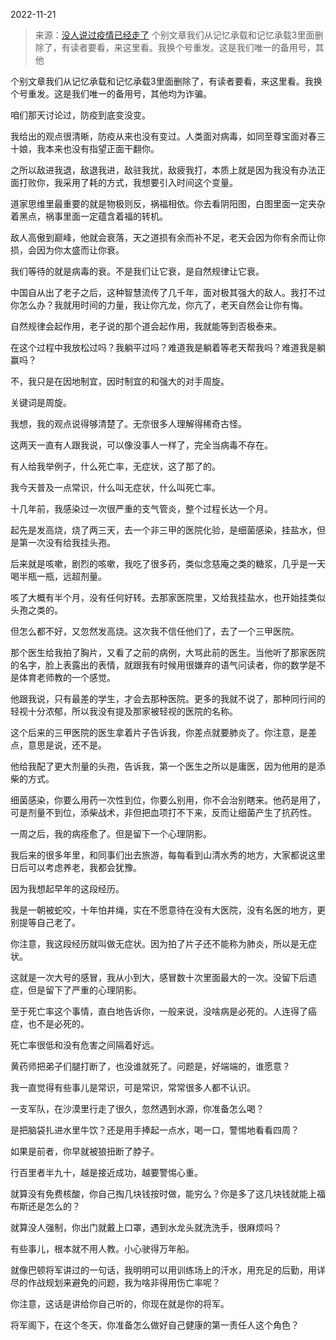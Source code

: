 2022-11-21

> 来源：[没人说过疫情已经走了](http://mp.weixin.qq.com/s?__biz=Mzg4MTg2MzU3Mg==&mid=2247483719&idx=3&sn=9e18e618c1b3e9612daf833f6ce57e56&chksm=cf5e3fbcf829b6aac6912781f577b85f87d374acbeeddd5c6f3725f4f9ba7ac641fa46ac346b&scene=27#wechat_redirect)
> 个别文章我们从记忆承载和记忆承载3里面删除了，有读者要看，来这里看。我换个号重发。这是我们唯一的备用号，其他

个别文章我们从记忆承载和记忆承载3里面删除了，有读者要看，来这里看。我换个号重发。这是我们唯一的备用号，其他均为诈骗。  

咱们那天讨论过，防疫到底变没变。

我给出的观点很清晰，防疫从来也没有变过。人类面对病毒，如同至尊宝面对春三十娘，我本来也没有指望正面干翻你。

之所以敌进我退，敌退我进，敌驻我扰，敌疲我打，本质上就是因为我没有办法正面打败你，我采用了耗的方式，我想要引入时间这个变量。

道家思维里最重要的就是物极则反，祸福相依。你去看阴阳图，白图里面一定夹杂着黑点，祸事里面一定蕴含着福的转机。

敌人高傲到巅峰，他就会衰落，天之道损有余而补不足，老天会因为你有余而让你损，会因为你太盛而让你衰。

我们等待的就是病毒的衰。不是我们让它衰，是自然规律让它衰。

中国自从出了老子之后，这种智慧流传了几千年，面对极其强大的敌人。我打不过你怎么办？我就用时间的力量，我让你亢龙，你亢了，老天自然会让你有悔。

自然规律会起作用，老子说的那个道会起作用，我就能等到否极泰来。

在这个过程中我放松过吗？我躺平过吗？难道我是躺着等老天帮我吗？难道我是躺赢吗？

不，我只是在因地制宜，因时制宜的和强大的对手周旋。

关键词是周旋。

我想，我的观点说得够清楚了。无奈很多人理解得稀奇古怪。

这两天一直有人跟我说，可以像没事人一样了，完全当病毒不存在。

有人给我举例子，什么死亡率，无症状，这了那了的。

我今天普及一点常识，什么叫无症状，什么叫死亡率。

十几年前，我感染过一次很严重的支气管炎，整个过程长达一个月。

起先是发高烧，烧了两三天，去一个非三甲的医院化验，是细菌感染，挂盐水，但是第一次没有给我挂头孢。

后来就是咳嗽，剧烈的咳嗽，我吃了很多药，类似念慈庵之类的糖浆，几乎是一天喝半瓶一瓶，远超剂量。

咳了大概有半个月，没有任何好转。去那家医院里，又给我挂盐水，也开始挂类似头孢之类的。

但怎么都不好，又忽然发高烧。这次我不信任他们了，去了一个三甲医院。

那个医生给我拍了胸片，又看了之前的病例，大骂此前的医生。当他听了那家医院的名字，脸上表露出的表情，就跟我有时候用很嫌弃的语气问读者，你的数学是不是体育老师教的一个感觉。

他跟我说，只有最差的学生，才会去那种医院。更多的我就不说了，那种同行间的轻视十分浓郁，所以我没有提及那家被轻视的医院的名称。

这个后来的三甲医院的医生拿着片子告诉我，你差点就要肺炎了。你注意，是差点，意思是说，还不是。

他给我配了更大剂量的头孢，告诉我，第一个医生之所以是庸医，因为他用的是添柴的方式。

细菌感染，你要么用药一次性到位，你要么别用，你不会治别瞎来。他药是用了，可是剂量不到位，添柴战术，非但把血项打不下来，反而让细菌产生了抗药性。

一周之后，我的病痊愈了。但是留下一个心理阴影。

我后来的很多年里，和同事们出去旅游，每每看到山清水秀的地方，大家都说这里日后可以考虑养老，我都会犹豫。

因为我想起早年的这段经历。

我是一朝被蛇咬，十年怕井绳，实在不愿意待在没有大医院，没有名医的地方，更别提等自己老了。

你注意，我这段经历就叫做无症状。因为拍了片子还不能称为肺炎，所以是无症状。

这就是一次大号的感冒，我从小到大，感冒数十次里面最大的一次。没留下后遗症，但是留下了严重的心理阴影。

至于死亡率这个事情，直白地告诉你，一般来说，没啥病是必死的。人连得了癌症，也不是必死的。

死亡率很低和没有危害之间隔着好远。

黄药师把弟子们腿打断了，也没谁就死了。问题是，好端端的，谁愿意？

我一直觉得有些事儿是常识，可是常识，常常很多人都不认识。

一支军队，在沙漠里行走了很久，忽然遇到水源，你准备怎么喝？

是把脑袋扎进水里牛饮？还是用手捧起一点水，喝一口，警惕地看看四周？

如果是前者，你早就被狼扭断了脖子。

行百里者半九十，越是接近成功，越要警惕心重。

就算没有免费核酸，你自己掏几块钱按时做，能穷么？你是多了这几块钱就能上福布斯还是怎么的？

就算没人强制，你出门就戴上口罩，遇到水龙头就洗洗手，很麻烦吗？

有些事儿，根本就不用人教。小心驶得万年船。

就像巴顿将军讲过的一句话，我明明可以用训练场上的汗水，用充足的后勤，用详尽的作战规划来避免的问题，我为啥非得用伤亡率呢？

你注意，这话是讲给你自己听的，你现在就是你的将军。

将军阁下，在这个冬天，你准备怎么做好自己健康的第一责任人这个角色？

